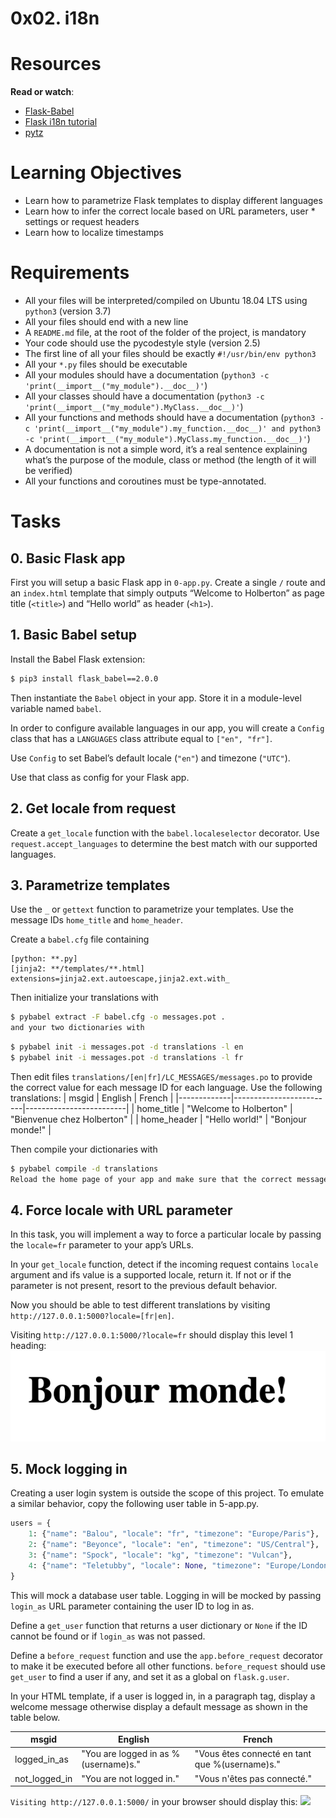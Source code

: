 # 0x02. i18n

# Resources
**Read or watch**:
* [Flask-Babel](https://web.archive.org/web/20201111174034/https://flask-babel.tkte.ch/)
* [Flask i18n tutorial](https://blog.miguelgrinberg.com/post/the-flask-mega-tutorial-part-xiii-i18n-and-l10n)
* [pytz](https://pypi.org/project/pytz/)

# Learning Objectives
* Learn how to parametrize Flask templates to display different languages
* Learn how to infer the correct locale based on URL parameters, user * settings or request headers
* Learn how to localize timestamps

# Requirements
* All your files will be interpreted/compiled on Ubuntu 18.04 LTS using ```python3``` (version 3.7)
* All your files should end with a new line
* A ```README.md``` file, at the root of the folder of the project, is mandatory
* Your code should use the pycodestyle style (version 2.5)
* The first line of all your files should be exactly ```#!/usr/bin/env python3```
* All your ```*.py``` files should be executable
* All your modules should have a documentation (```python3 -c 'print(__import__("my_module").__doc__)'```)
* All your classes should have a documentation (```python3 -c 'print(__import__("my_module").MyClass.__doc__)'```)
* All your functions and methods should have a documentation (```python3 -c 'print(__import__("my_module").my_function.__doc__)' and python3 -c 'print(__import__("my_module").MyClass.my_function.__doc__)'```)
* A documentation is not a simple word, it’s a real sentence explaining what’s the purpose of the module, class or method (the length of it will be verified)
* All your functions and coroutines must be type-annotated.

# Tasks
## 0. Basic Flask app
First you will setup a basic Flask app in ```0-app.py```. Create a single ```/``` route and an ```index.html``` template that simply outputs “Welcome to Holberton” as page title (```<title>```) and “Hello world” as header (```<h1>```).

## 1. Basic Babel setup
Install the Babel Flask extension:
```sh
$ pip3 install flask_babel==2.0.0
```
Then instantiate the ```Babel``` object in your app. Store it in a module-level variable named ```babel```.

In order to configure available languages in our app, you will create a ```Config``` class that has a ```LANGUAGES``` class attribute equal to ```["en", "fr"]```.

Use ```Config``` to set Babel’s default locale (```"en"```) and timezone (```"UTC"```).

Use that class as config for your Flask app.

## 2. Get locale from request
Create a ```get_locale``` function with the ```babel.localeselector``` decorator. Use ```request.accept_languages``` to determine the best match with our supported languages.

## 3. Parametrize templates
Use the ```_``` or ```gettext``` function to parametrize your templates. Use the message IDs ```home_title``` and ```home_header```.

Create a ```babel.cfg``` file containing
```
[python: **.py]
[jinja2: **/templates/**.html]
extensions=jinja2.ext.autoescape,jinja2.ext.with_
```

Then initialize your translations with
```sh
$ pybabel extract -F babel.cfg -o messages.pot .
and your two dictionaries with
```

```sh
$ pybabel init -i messages.pot -d translations -l en
$ pybabel init -i messages.pot -d translations -l fr
```
Then edit files ```translations/[en|fr]/LC_MESSAGES/messages.po``` to provide the correct value for each message ID for each language. Use the following translations:
| msgid       | English                 | French                  |
|-------------|-------------------------|-------------------------|
| home_title  | "Welcome to Holberton"   | "Bienvenue chez Holberton" |
| home_header | "Hello world!"           | "Bonjour monde!"        |

Then compile your dictionaries with
```sh
$ pybabel compile -d translations
Reload the home page of your app and make sure that the correct messages show up.
```

## 4. Force locale with URL parameter
In this task, you will implement a way to force a particular locale by passing the ```locale=fr``` parameter to your app’s URLs.

In your ```get_locale``` function, detect if the incoming request contains ```locale``` argument and ifs value is a supported locale, return it. If not or if the parameter is not present, resort to the previous default behavior.

Now you should be able to test different translations by visiting ```http://127.0.0.1:5000?locale=[fr|en]```.

Visiting ```http://127.0.0.1:5000/?locale=fr``` should display this level 1 heading:
![](./imgs/q4_display.PNG)

## 5. Mock logging in
Creating a user login system is outside the scope of this project. To emulate a similar behavior, copy the following user table in 5-app.py.
```py
users = {
    1: {"name": "Balou", "locale": "fr", "timezone": "Europe/Paris"},
    2: {"name": "Beyonce", "locale": "en", "timezone": "US/Central"},
    3: {"name": "Spock", "locale": "kg", "timezone": "Vulcan"},
    4: {"name": "Teletubby", "locale": None, "timezone": "Europe/London"},
}
```

This will mock a database user table. Logging in will be mocked by passing ```login_as``` URL parameter containing the user ID to log in as.

Define a ```get_user``` function that returns a user dictionary or ```None``` if the ID cannot be found or if ```login_as``` was not passed.

Define a ```before_request``` function and use the ```app.before_request``` decorator to make it be executed before all other functions. ```before_request``` should use ```get_user``` to find a user if any, and set it as a global on ```flask.g.user```.

In your HTML template, if a user is logged in, in a paragraph tag, display a welcome message otherwise display a default message as shown in the table below.


| msgid	        | English	                            | French                                        |
|---------------|---------------------------------------|-----------------------------------------------|
| logged_in_as	| "You are logged in as %(username)s."	| "Vous êtes connecté en tant que %(username)s."|
| not_logged_in	| "You are not logged in."	            | "Vous n'êtes pas connecté."                   |

```Visiting http://127.0.0.1:5000/``` in your browser should display this:
![](./imgs/q_5_display.PNG)
